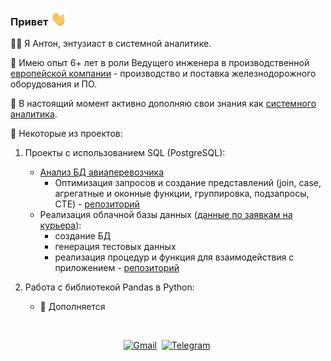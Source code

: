 ### Привет <img src="waving-hand-01.gif" width="28" />

👨‍💻 Я Антон, энтузиаст в системной аналитике.

👷 Имею опыт 6+ лет в роли Ведущего инженера в производственной [европейской компании](https://rail.knorr-bremse.com/ru/ru/about-us/knorr-bremse-in-russia/) - производство и поставка железнодорожного оборудования и ПО.

🌱 В настоящий момент активно дополняю свои знания как [системного аналитика](https://netology.ru/programs/analytics-dwh#/lessons).

🎨 Некоторые из проектов:
1. Проекты с использованием SQL (PostgreSQL):
   - [Анализ БД авиаперевозчика](https://u.netology.ru/backend/uploads/2022/10/lms/tasks/homework_solutions/file/2341556/%D0%98%D1%82%D0%BE%D0%B3%D0%BE%D0%B2%D0%B0%D1%8F_%D1%80%D0%B0%D0%B1%D0%BE%D1%82%D0%B0_SQL.pdf?ts=1666800789)
      * Оптимизация запросов и создание представлений (join, case, агрегатные и оконные функции, группировка, подзапросы, CTE) - [репозиторий](https://github.com/kravchenkovmiit/SQL/tree/master/postgreSQL-homework/base%20SQL)
   - Реализация облачной базы данных ([данные по заявкам на курьера](https://docs.google.com/document/d/1mdP6Jro81JNAKcnVMhb5gLHhUrku16nM3WflpsiiUUA/edit?usp=sharing)):
      * создание БД 
      * генерация тестовых данных
      * реализация процедур и функция для взаимодействия с приложением - [репозиторий](https://github.com/kravchenkovmiit/SQL/tree/master/postgreSQL-homework/advanced%20SQL)

1. Работа с библиотекой Pandas в Python:
   - 🚧 Дополняется  
<br>
<p align="center">
<a href="mailto:kravchenkovmiit@gmail.com"><img src="https://img.shields.io/badge/gmail-%23D14836.svg?&style=for-the-badge&logo=gmail&logoColor=white" alt="Gmail" /></a>&nbsp;
<a href="https://t.me/yes_i_no"><img src="https://img.shields.io/badge/telegram-blue.svg?&style=for-the-badge&logo=telegram&logoColor=white" alt="Telegram" /></a>&nbsp;
</p>
